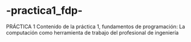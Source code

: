 # -practica1_fdp-
PRÁCTICA 1
Contenido de la práctica 1, fundamentos de programación: La computación como herramienta de trabajo del profesional de ingeniería

